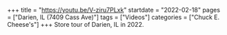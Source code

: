 +++
title = "https://youtu.be/V-ziru7PLxk"
startdate = "2022-02-18"
pages = ["Darien, IL (7409 Cass Ave)"]
tags = ["Videos"]
categories = ["Chuck E. Cheese's"]
+++
Store tour of Darien, IL in 2022. 
